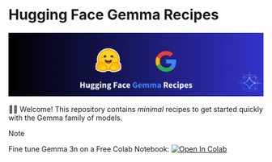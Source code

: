 # Hugging Face Gemma Recipes

![repository thumbnail](../assets/thumbnail.png)

🤗💎 Welcome! This repository contains *minimal* recipes to get started quickly
with the Gemma family of models.

> [!Note]
> Fine tune Gemma 3n on a Free Colab Notebook: <a href="https://colab.research.google.com/github/huggingface/huggingface-gemma-recipes/blob/main/notebooks/fine_tune_gemma3n_on_t4.ipynb"><img src="https://colab.research.google.com/assets/colab-badge.svg" alt="Open In Colab"></a>
